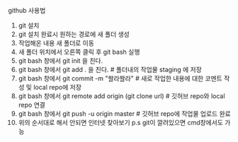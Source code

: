 github 사용법
1. git 설치
2. git 설치 완료시 원하는 경로에 새 폴더 생성
3. 작업해온 내용 새 폴더로 이동
4. 새 폴더 위치에서 오른쪽 클릭 후 git bash 실행
5. git bash 창에서 git init 을 친다.
6. git bash 창에서 git add . 을 친다.  # 폴더내의 작업물 staging 에 저장
7. git bash 창에서 git commit -m "쏼라쏼라" # 새로 작업한 내용에 대한 코멘트 작성 및 local repo에 저장
8. git bash 창에서 git remote add origin (git clone url) # 깃허브 repo와 local repo 연결
8. git bash 창에서 git push -u origin master # 깃허브 repo에 작업물 업로드 완료
9. 위의 순서대로 해서 안되면 인터넷 찾아보기
p.s git이 깔려있으면 cmd창에서도 가능
